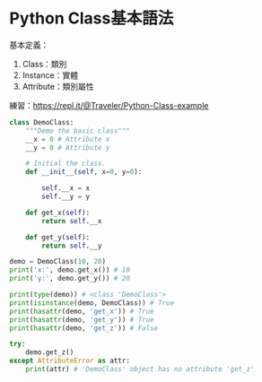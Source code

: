 # Python Class基本語法

基本定義：
1. Class：類別
2. Instance：實體
3. Attribute：類別屬性

練習：https://repl.it/@Traveler/Python-Class-example
```python
class DemoClass:
    """Demo the basic class"""
    __x = 0 # Attribute x
    __y = 0 # Attribute y

    # Initial the class.
    def __init__(self, x=0, y=0):

        self.__x = x
        self.__y = y

    def get_x(self):
        return self.__x

    def get_y(self):
        return self.__y

demo = DemoClass(10, 20)
print('x:', demo.get_x()) # 10
print('y:', demo.get_y()) # 20

print(type(demo)) # <class 'DemoClass'>
print(isinstance(demo, DemoClass)) # True
print(hasattr(demo, 'get_x')) # True
print(hasattr(demo, 'get_y')) # True
print(hasattr(demo, 'get_z')) # False

try:
    demo.get_z()
except AttributeError as attr:
    print(attr) # 'DemoClass' object has no attribute 'get_z'
```